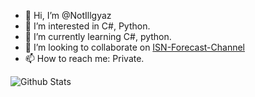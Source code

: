 - 👋 Hi, I’m @NotIllgyaz
- 👀 I’m interested in C#, Python.
- 🌱 I’m currently learning C#, python.
- 💞️ I’m looking to collaborate on <a href="https://github.com/imadofficial/ISN-Forecast-Channel">ISN-Forecast-Channel</a>
- 📫 How to reach me: Private.

![Github Stats](https://github-readme-stats.vercel.app/api?username=NotIllgyaz)
